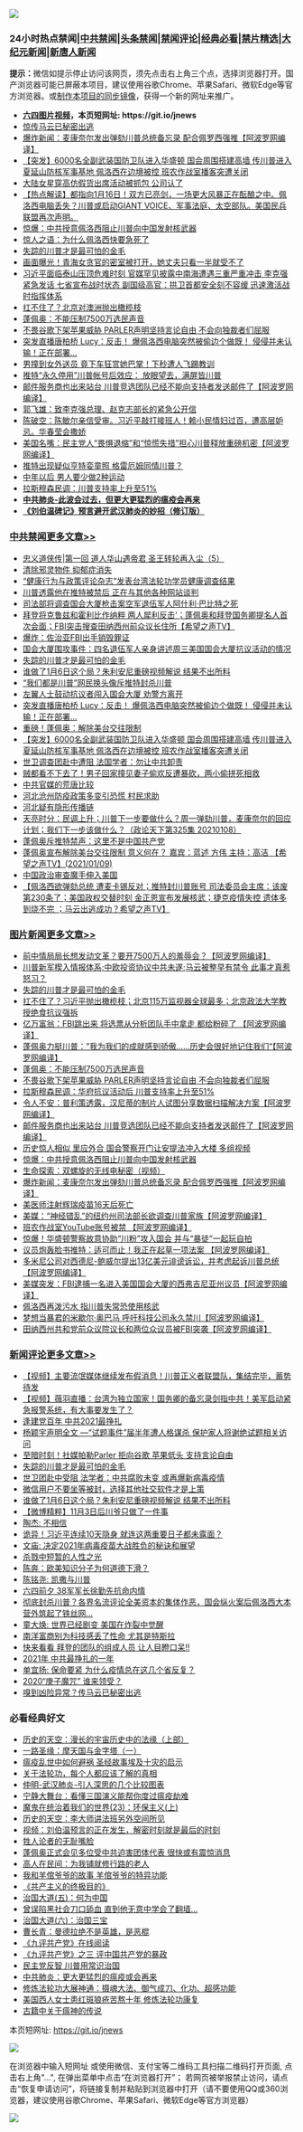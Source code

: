 ![](https://raw.githubusercontent.com/fqnews/bnews/master/64photo/fqnews-qr.jpg)

<div id="tt">
<h3>24小时热点禁闻|<a href="#%E4%B8%AD%E5%85%B1%E7%A6%81%E9%97%BB%E6%9B%B4%E5%A4%9A%E6%96%87%E7%AB%A0">中共禁闻</a>|<a href="#%E5%9B%BE%E7%89%87%E6%96%B0%E9%97%BB%E6%9B%B4%E5%A4%9A%E6%96%87%E7%AB%A0">头条禁闻</a>|<a href="#%E6%96%B0%E9%97%BB%E8%AF%84%E8%AE%BA%E6%9B%B4%E5%A4%9A%E6%96%87%E7%AB%A0">禁闻评论|<a href="#%E5%BF%85%E7%9C%8B%E7%BB%8F%E5%85%B8%E5%A5%BD%E6%96%87">经典必看|<a href="/video.md#%E7%A6%81%E7%89%87%E7%B2%BE%E9%80%89">禁片精选</a>|<a href="https://github.com/fqnews/djy/blob/master/gb/nf1351518.md#1">大纪元新闻</a>|<a href="https://github.com/fqnews/ntdtv/blob/master/gb/prog204.md#1">新唐人新闻</a></h3>
<div><b>提示：</b>微信如提示停止访问该网页，须先点击右上角三个点，选择浏览器打开。国产浏览器可能已屏蔽本项目，建议使用谷歌Chrome、苹果Safari、微软Edge等官方浏览器。或<a href="https://github.com/fqnews/bnews/blob/master/%E5%88%B6%E4%BD%9Cgit%E7%A6%81%E9%97%BB%E9%95%9C%E5%83%8F.md">制作本项目的同步镜像</a>，获得一个新的网址来推广。</div>
<ul>
<li><b><a href="http://d1.bdrive.tk/64.mp4" target="_blank">六四图片视频</a>，本页短网址: https://git.io/jnews</b></li>
<li><a href="/cbnews/20210109/1464302.md">惊传马云已秘密出逃</a></li>
<li><a href="/topimagenews/20210109/1464289.md">爆炸新闻：麦康奈尔发出弹劾川普总统备忘录 配合佩罗西强推【阿波罗网编译】</a></li>
<li><a href="/cbnews/20210110/1464686.md">【突发】6000名全副武装国防卫队进入华盛顿  国会周围搭建高墙  传川普进入夏延山防核军事基地 佩洛西在边境被控  班农作战室播客突遭关闭</a></li>
<li><a href="/comments/20210109/1464258.md">大陆女星穿高仿假货出席活动被抓包 公司认了</a></li>
<li><a href="/cbnews/20210109/1464445.md">【热点解读】都指向1月16日！双方已亮剑，一场更大风暴正在酝酿之中。佩洛西电脑丢失？川普或启动GIANT VOICE、军事法庭、太空部队。美国民兵联盟再次声明。</a></li>
<li><a href="/comments/20210109/1464370.md">惊爆：中共授意佩洛西阻止川普向中国发射核武器</a></li>
<li><a href="/comments/20210110/1464533.md">惊人之语：为什么佩洛西快要急死了</a></li>
<li><a href="/comments/20210110/1464812.md">失踪的川普才是最可怕的金毛</a></li>
<li><a href="/cnnews/20210110/1464737.md">画面曝光！青海女贪官的密室被打开，她丈夫只看一半就受不了</a></li>
<li><a href="/comments/20210110/1464505.md">习近平面临泰山压顶危难时刻 官媒罕见披露中南海遭遇三重严重冲击 李克强紧急发话 七省宣布战时状态 副国级高官：拱卫首都安全刻不容缓 迅速激活战时指挥体系</a></li>
<li><a href="/worldnews/20210109/1464293.md">扛不住了？北京对澳洲抛出橄榄枝</a></li>
<li><a href="/topimagenews/20210110/1464585.md">蓬佩奥：不能压制7500万选民声音</a></li>
<li><a href="/topimagenews/20210110/1464540.md">不畏谷歌下架苹果威胁 PARLER声明坚持言论自由 不会向独裁者们屈服</a></li>
<li><a href="/cbnews/20210110/1464750.md">突发直播唐柏桥 Lucy：反击！ 爆佩洛西电脑突然被偷边个做既！ 侵侵并未认输！正在部署...</a></li>
<li><a href="/cbnews/20210110/1464562.md">男撞到女外送员 竟下车狂赏她巴掌！下秒遭人飞踢教训</a></li>
<li><a href="/comments/20210109/1464408.md">推特“永久停用”川普帐号后效应： 放眼望去，满屏皆川普</a></li>
<li><a href="/topimagenews/20210109/1464393.md">邮件服务商也出来站台 川普竞选团队已经不能向支持者发送邮件了【阿波罗网编译】</a></li>
<li><a href="/renquan/20210110/1464615.md">郭飞雄：致李克强总理、赵克志部长的紧急公开信</a></li>
<li><a href="/cbnews/20210109/1464345.md">陈破空：陈敏尔亲信受审。习近平敲打接班人！赖小民情妇过百，遭高层妒忌。华春莹会撒娇</a></li>
<li><a href="/cnnews/20210109/1464442.md">美国名嘴：民主党人“畏惧退缩”和“惊慌失措”担心川普释放重磅机密【阿波罗网编译】</a></li>
<li><a href="/cnnews/20210110/1464680.md">推特出现疑似亨特娈童照 格雷厄姆同情川普？</a></li>
<li><a href="/lifebaike/20210109/1464282.md">中年以后 男人要少做2种运动</a></li>
<li><a href="/comments/20210110/1464483.md">拉斯穆森民调：川普支持率上升至51%</a></li>
<li><b><a href="/comments/20200211/1275071.md" target="_blank">中共肺炎-此波会过去，但更大更猛烈的瘟疫会再来</a></b></li>
<li><b><a href="/comments/20200207/1272816.md" target="_blank">《刘伯温碑记》预言避开武汉肺炎的妙招（修订版）</a></b></li>
</ul>
</div>

<div class="catlist">
<h3><a href="/cbnews/" target="_blank">中共禁闻</a><span><a href="/cbnews/" target="_blank" rel="nofollow">更多文章>></a></span></h3>
<ul>
<li><a href="/cbnews/20210110/1464861.md" target="_blank">忠义道侠传|第一回 道人华山遇帝君 圣王转轮再入尘（5）</a></li>
<li><a href="/cbnews/20210110/1464864.md" target="_blank">清除邪灵物件 抑郁症消失</a></li>
<li><a href="/cbnews/20210110/1464867.md" target="_blank">“健康行为与政策评论杂志”发表台湾法轮功学员健康调查结果</a></li>
<li><a href="/cbnews/20210110/1464821.md" target="_blank">川普透露他在推特被禁后 正在与其他各种网站谈判</a></li>
<li><a href="/cbnews/20210110/1464819.md" target="_blank">司法部将调查国会大厦枪击案空军退伍军人阿什利·巴比特之死</a></li>
<li><a href="/cbnews/20210110/1464818.md" target="_blank">拜登将克鲁兹和霍利比作纳粹 两人犀利反击‘；蓬佩奥和拜登国务卿提名人首次会面；FBI突击搜查田纳西州前众议长住所【希望之声TV】</a></li>
<li><a href="/cbnews/20210110/1464817.md" target="_blank">爆炸：佐治亚FBI出手销毁罪证</a></li>
<li><a href="/cbnews/20210110/1464814.md" target="_blank">国会大厦围攻事件：四名退伍军人亲身讲述周三美国国会大厦抗议活动的情况</a></li>
<li><a href="/comments/20210110/1464812.md" target="_blank">失踪的川普才是最可怕的金毛</a></li>
<li><a href="/comments/20210110/1464808.md" target="_blank">谁做了1月6日这个局？朱利安尼重磅视频解说 结果不出所料</a></li>
<li><a href="/cbnews/20210110/1464800.md" target="_blank">“我们都是川普”网民换头像斥推特封杀川普</a></li>
<li><a href="/cbnews/20210110/1464799.md" target="_blank">左翼人士鼓动抗议者闯入国会大厦 劝警方离开</a></li>
<li><a href="/cbnews/20210110/1464750.md" target="_blank">突发直播唐柏桥 Lucy：反击！ 爆佩洛西电脑突然被偷边个做既！ 侵侵并未认输！正在部署&#8230;</a></li>
<li><a href="/cbnews/20210110/1464742.md" target="_blank">重磅！蓬佩奥：解除美台交往限制</a></li>
<li><a href="/cbnews/20210110/1464686.md" target="_blank">【突发】6000名全副武装国防卫队进入华盛顿  国会周围搭建高墙  传川普进入夏延山防核军事基地 佩洛西在边境被控  班农作战室播客突遭关闭</a></li>
<li><a href="/cbnews/20210110/1464714.md" target="_blank">世卫调查团赴中遭阻 法国学者：勿让中共卸责</a></li>
<li><a href="/cbnews/20210110/1464713.md" target="_blank">贼都看不下去了！男子回家撞见妻子偷欢反遭暴砍，两小偷拼死相救</a></li>
<li><a href="/cbnews/20210110/1464712.md" target="_blank">中共官媒的荒唐比较</a></li>
<li><a href="/cbnews/20210110/1464711.md" target="_blank">河北沧州防疫政策多变引恐慌 村民求助</a></li>
<li><a href="/cbnews/20210110/1464667.md" target="_blank">河北疑有隐形传播链</a></li>
<li><a href="/cbnews/20210110/1464666.md" target="_blank">天亮时分：民调上升；川普下一步要做什么？周一弹劾川普，麦康奈尔的回应计划；我们下一步该做什么？（政论天下第325集 20210108）</a></li>
<li><a href="/cbnews/20210110/1464650.md" target="_blank">蓬佩奥斥推特禁声：这里不是中国共产党</a></li>
<li><a href="/cbnews/20210110/1464620.md" target="_blank">蓬佩奥宣布解除美台交往限制 意义何在？ 嘉宾：蓝述 方伟 主持：高洁 【希望之声TV】(2021/01/09)</a></li>
<li><a href="/cbnews/20210110/1464586.md" target="_blank">中国政治审查魔手伸入美国</a></li>
<li><a href="/cbnews/20210110/1464584.md" target="_blank">【佩洛西欲弹劾总统  遭麦卡锡反对；推特封川普账号  司法委员会主席：该废第230条了；美国政权交替时刻 金正恩宣布发展核武；捷克疫情失控 遗体多到烧不完 ；马云出逃成功？希望之声TV】</a></li>

</ul>
</div>
<div class="catlist">
<h3><a href="/topimagenews/" target="_blank">图片新闻</a><span><a href="/topimagenews/" target="_blank" rel="nofollow">更多文章>></a></span></h3>
<ul>
<li><a href="/topimagenews/20210110/1464846.md" target="_blank">前中情局局长想发动文革？要开7500万人的羞辱会？【阿波罗网编译】</a></li>
<li><a href="/topimagenews/20210110/1464845.md" target="_blank">川普新军楔入情报体系;中欧投资协议中共未遂;马云被整早有禁令 此事才真惹怒习？</a></li>
<li><a href="/comments/20210110/1464812.md" target="_blank">失踪的川普才是最可怕的金毛</a></li>
<li><a href="/topimagenews/20210110/1464794.md" target="_blank">扛不住了？习近平抛出橄榄枝；北京115万监视器全球最多；北京政法大学教授绝食抗议强拆</a></li>
<li><a href="/topimagenews/20210110/1464779.md" target="_blank">亿万富翁：FBI跳出来 将选票从分析团队手中拿走 都给粉碎了 【阿波罗网编译】</a></li>
<li><a href="/topimagenews/20210110/1464749.md" target="_blank">蓬佩奥力挺川普：&#8221;我为我们的成就感到骄傲&#8230;&#8230;历史会很好地记住我们“【阿波罗网编译】</a></li>
<li><a href="/topimagenews/20210110/1464585.md" target="_blank">蓬佩奥：不能压制7500万选民声音</a></li>
<li><a href="/topimagenews/20210110/1464540.md" target="_blank">不畏谷歌下架苹果威胁 PARLER声明坚持言论自由 不会向独裁者们屈服</a></li>
<li><a href="/topimagenews/20210110/1464537.md" target="_blank">拉斯穆森民调：华府抗议活动后 川普支持率上升至51%</a></li>
<li><a href="/topimagenews/20210110/1464511.md" target="_blank">令人不安：普利策透露，汉尼蒂的制片人试图分享数据扫描解决方案【阿波罗网编译】</a></li>
<li><a href="/topimagenews/20210109/1464393.md" target="_blank">邮件服务商也出来站台 川普竞选团队已经不能向支持者发送邮件了【阿波罗网编译】</a></li>
<li><a href="/topimagenews/20210109/1464373.md" target="_blank">历史惊人相似 里应外合 国会警察开门让安提法冲入大楼 多组视频</a></li>
<li><a href="/comments/20210109/1464370.md" target="_blank">惊爆：中共授意佩洛西阻止川普向中国发射核武器</a></li>
<li><a href="/comments/20210109/1464320.md" target="_blank">生命探索：双螺旋的无线电秘密（视频）</a></li>
<li><a href="/topimagenews/20210109/1464289.md" target="_blank">爆炸新闻：麦康奈尔发出弹劾川普总统备忘录 配合佩罗西强推【阿波罗网编译】</a></li>
<li><a href="/topimagenews/20210109/1464283.md" target="_blank">美医师注射辉瑞疫苗16天后死亡</a></li>
<li><a href="/topimagenews/20210109/1464243.md" target="_blank">美媒：“神经错乱”的纽约州司法部长欲调查川普家族【阿波罗网编译】</a></li>
<li><a href="/topimagenews/20210109/1464175.md" target="_blank">班农作战室YouTube账号被禁 【阿波罗网编译】</a></li>
<li><a href="/topimagenews/20210109/1464146.md" target="_blank">惊爆！华盛顿警察故意协助“川粉”攻入国会 并与“暴徒”一起玩自拍</a></li>
<li><a href="/topimagenews/20210109/1464145.md" target="_blank">议员炮轰脸书推特：适可而止！我正在起草一项法案 【阿波罗网编译】</a></li>
<li><a href="/topimagenews/20210109/1464059.md" target="_blank">多米尼公司对西德尼-鲍威尔提出13亿美元诽谤诉讼，并考虑起诉川普总统【阿波罗网编译】</a></li>
<li><a href="/topimagenews/20210109/1464046.md" target="_blank">美媒突发：FBI逮捕一名进入美国国会大厦的西弗吉尼亚州议员【阿波罗网编译】</a></li>
<li><a href="/topimagenews/20210109/1463974.md" target="_blank">佩洛西再泼污水 指川普失常恐使用核武</a></li>
<li><a href="/topimagenews/20210109/1463952.md" target="_blank">梦想当暴君的米歇尔·奥巴马 呼吁科技公司永久禁川【阿波罗网编译】</a></li>
<li><a href="/topimagenews/20210109/1463924.md" target="_blank">田纳西州共和党前众议院议长和两位众议员被FBI突袭【阿波罗网编译】</a></li>

</ul>
</div>
<div class="catlist">
<h3><a href="/comments/" target="_blank">新闻评论</a><span><a href="/comments/" target="_blank" rel="nofollow">更多文章>></a></span></h3>
<ul>
<li><a href="/comments/20210110/1464869.md" target="_blank">【视频】主要流氓媒体继续发布假消息！川普正义者联盟队，集结完毕，蓄势待发</a></li>
<li><a href="/comments/20210110/1464868.md" target="_blank">【视频】薇羽直播：台湾为独立国家！国务卿的备忘录剑指中共！美军启动紧急报警系统，有大事要发生了？</a></li>
<li><a href="/comments/20210110/1464844.md" target="_blank">逢建党百年 中共2021最挣扎</a></li>
<li><a href="/comments/20210110/1464833.md" target="_blank">杨颖宇声明全文 —“试题事件”届半年遭人格谋杀 保护家人将谢绝试题相关访问</a></li>
<li><a href="/comments/20210110/1464830.md" target="_blank">至暗时刻！社媒帕勒Parler 拒向谷歌 苹果低头 支持言论自由</a></li>
<li><a href="/comments/20210110/1464812.md" target="_blank">失踪的川普才是最可怕的金毛</a></li>
<li><a href="/comments/20210110/1464811.md" target="_blank">世卫团赴中受阻 法学者：中共腐败未变 或再爆新病毒疫情</a></li>
<li><a href="/comments/20210110/1464810.md" target="_blank">微信用户不要坐等被封，选择其他社交软件才是上策</a></li>
<li><a href="/comments/20210110/1464808.md" target="_blank">谁做了1月6日这个局？朱利安尼重磅视频解说 结果不出所料</a></li>
<li><a href="/comments/20210110/1464806.md" target="_blank">【微博精粹】11月3日后川爷只做了一件事</a></li>
<li><a href="/comments/20210110/1464785.md" target="_blank">陶杰: 不相信</a></li>
<li><a href="/comments/20210110/1464782.md" target="_blank">诡异！习近平连续10天隐身 就连这两重要日子都未露面？</a></li>
<li><a href="/comments/20210110/1464762.md" target="_blank">文庙: 决定2021年病毒疫苗大战胜负的秘诀和展望</a></li>
<li><a href="/comments/20210110/1464730.md" target="_blank">杀戮中短暂的人性之光</a></li>
<li><a href="/comments/20210110/1464728.md" target="_blank">陈奔：欧美知识分子为何道德下滑？</a></li>
<li><a href="/comments/20210110/1464727.md" target="_blank">陈铭尧: 凯撒与川普</a></li>
<li><a href="/comments/20210110/1464725.md" target="_blank">六四前夕 38军军长徐勤先抗命内情</a></li>
<li><a href="/comments/20210110/1464489.md" target="_blank">彻底封杀川普？各界名流评论全美资本的集体作恶，国会纵火案后佩洛西大本营外筑起了铁丝网…</a></li>
<li><a href="/comments/20210110/1464675.md" target="_blank">童大焕: 世界已经剧变 美国在炸裂中觉醒</a></li>
<li><a href="/comments/20210110/1464674.md" target="_blank">南洋富商别为科技感丢了性命 尤其是特斯拉</a></li>
<li><a href="/comments/20210110/1464673.md" target="_blank">快来看看 拜登的团队的组成人员 让人目瞪口呆‼️</a></li>
<li><a href="/comments/20210110/1464672.md" target="_blank">2021年 中共最挣扎的一年</a></li>
<li><a href="/comments/20210110/1464671.md" target="_blank">单宜扬: 保命要紧 为什么疫情总在这几个省反复？</a></li>
<li><a href="/comments/20210110/1464660.md" target="_blank">2020“庚子魔咒” 谁来领受？</a></li>
<li><a href="/comments/20210110/1464659.md" target="_blank">嗅到凶险异常？传马云已秘密出逃</a></li>

</ul>
</div>

<div class="catlist">
<h3>必看经典好文</h3>
<ul>
<li><a href="/tculture/20121025/73065.md" target="_blank">历史的天空：漫长的宇宙历史中的法缘（上部）</a></li>
<li><a href="/tculture/20160806/568214.md" target="_blank">一路圣缘：摩天国与金字塔（一）</a></li>
<li><a href="/comments/20200618/1346823.md" target="_blank">瘟疫乱世中如何避祸 圣经故事埃及十灾的启示</a></li>
<li><a href="/topimagenews/20161125/619230.md" target="_blank">关于法轮功，每个人都应该了解的真相</a></li>
<li><a href="/comments/20200620/1347687.md" target="_blank">仲明-武汉肺炎-引人深思的几个比较图表</a></li>
<li><a href="/comments/20200527/1273654.md" target="_blank">宁静大舞台：看懂三国演义能帮你度过瘟疫劫难</a></li>
<li><a href="/ssgc/20180904/993719.md" target="_blank">魔鬼在统治着我们的世界(23)：环保主义(上)</a></li>
<li><a href="/tculture/20121025/73064.md" target="_blank">历史的天空：李大师讲法班另外空间所见</a></li>
<li><a href="/comments/20200628/1351782.md" target="_blank">视频：刘伯温预言的正在发生，解密时刻就是最后的时刻</a></li>
<li><a href="/comments/20200606/783250.md" target="_blank">牲人论者的无耻嘴脸</a></li>
<li><a href="/cbnews/20201205/1442271.md" target="_blank">蓬佩奥正式会见多位受中共迫害团体代表 很快或有震惊消息</a></li>
<li><a href="/tculture/20121023/72121.md" target="_blank">高人在民间：为我铺就修行路的老人</a></li>
<li><a href="/tculture/20200917/1398046.md" target="_blank">我和羊倌爷爷的故事 羊倌爷爷的特异功能</a></li>
<li><a href="/bookwiki/20171120/858084.md" target="_blank">《共产主义的终极目的》</a></li>
<li><a href="/cbnews/20180311/913065.md" target="_blank">治国大道(五)：何为中国</a></li>
<li><a href="/topimagenews/20200928/1404412.md" target="_blank">曾误陷黑社会刀口舔血 直到他无意中学会了翻墙&#8230;</a></li>
<li><a href="/cbnews/20180312/913459.md" target="_blank">治国大道(六)：治国三宝</a></li>
<li><a href="/comments/20180726/727420.md" target="_blank">曹长青：曼德拉绝不是英雄，是恶棍</a></li>
<li><a href="/bookonline/20131116/201057.md" target="_blank">《九评共产党》在线阅读</a></li>
<li><a href="/bookonline/20131116/201054.md" target="_blank">《九评共产党》之三 评中国共产党的暴政</a></li>
<li><a href="/comments/20200621/1348236.md" target="_blank">民主党反智 川普用常识治国</a></li>
<li><a href="/comments/20200211/1275071.md" target="_blank">中共肺炎：更大更猛烈的瘟疫或会再来</a></li>
<li><a href="/comments/20191203/1234383.md" target="_blank">修炼法轮功大展神通：摄魂大法、御气成刀、化功、超感功能</a></li>
<li><a href="/comments/20190126/1070164.md" target="_blank">美国西人女士患红斑狼疮苦熬十年 修炼法轮功康复</a></li>
<li><a href="/ccpdope/20200531/1337409.md" target="_blank">古籍中关于瘟神的传说</a></li>

</ul>
</div>

本页短网址: https://git.io/jnews

![](https://raw.githubusercontent.com/fqnews/bnews/master/64photo/fqnews-qr.jpg)

在浏览器中输入短网址 或使用微信、支付宝等二维码工具扫描二维码打开页面, 点击右上角"...", 在弹出菜单中点击“在浏览器打开”； 若网页被举报禁止访问，请点击“恢复申请访问”，将链接复制并粘贴到浏览器中打开（请不要使用QQ或360浏览器，建议使用谷歌Chrome、苹果Safari、微软Edge等官方浏览器）

![](https://raw.githubusercontent.com/fqnews/bnews/master/64photo/wx.jpg)